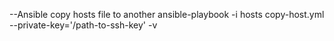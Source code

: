 --Ansible copy hosts file to another
ansible-playbook -i hosts copy-host.yml --private-key='/path-to-ssh-key' -v
